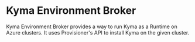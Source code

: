 # Kyma Environment Broker

Kyma Environment Broker provides a way to run Kyma as a Runtime on Azure clusters. It uses Provisioner's API to install Kyma on the given cluster.
